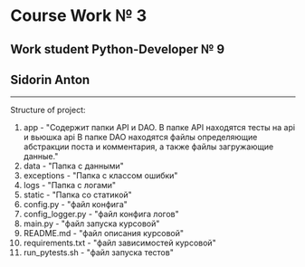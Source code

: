 # Course Work № 3

## Work student Python-Developer № 9

## Sidorin Anton


****
Structure of project:
1. app - "Содержит папки API и DAO. В папке API находятся тесты на api и вьюшка api
В папке DAO находятся файлы определяющие абстракции поста и комментария, а также 
файлы загружающие данные."
2. data - "Папка с данными"
3. exceptions - "Папка с классом ошибки"
4. logs - "Папка с логами"
5. static - "Папка со статикой"
6. config.py - "файл конфига"
7. config_logger.py - "файл конфига логов"
8. main.py - "файл запуска курсовой"
9. README.md - "файл описания курсовой"
10. requirements.txt - "файл зависимостей курсовой"
11. run_pytests.sh - "файл запуска тестов"
